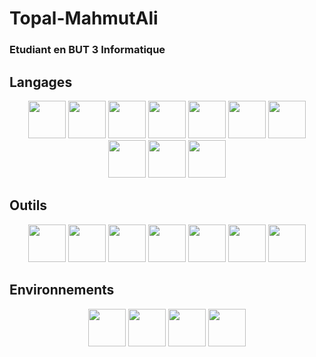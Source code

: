 # Topal-MahmutAli

### Etudiant en BUT 3 Informatique 

## Langages
<p align="center">
<img src="https://upload.wikimedia.org/wikipedia/commons/thumb/c/c3/Python-logo-notext.svg/1869px-Python-logo-notext.svg.png" width="60"/>
<img src="https://user-images.githubusercontent.com/99390313/230785136-71adddbb-e66a-405f-94b9-fe2e19befc35.png" width="60"/>
<img src="https://user-images.githubusercontent.com/99390313/230785146-ec2704e7-7e04-4518-a93d-fdf36da1cfbb.png" width="60"/>
<img src="https://user-images.githubusercontent.com/99390313/230785150-1a5d1e18-05de-420f-b3ad-d1167b27c784.png" width="60"/>
<img src="https://user-images.githubusercontent.com/99390313/230785153-82a2428c-4b46-467c-b74f-c827353684b1.png" width="60"/>
<img src="https://user-images.githubusercontent.com/99390313/230785157-a8d4757f-95d8-41e1-b9cf-48835dfc47a6.png" width="60"/>
<img src="https://user-images.githubusercontent.com/99390313/230785170-331f76a9-b56a-413f-8984-f69b368dc296.png" width="60"/>
<img src="https://user-images.githubusercontent.com/99390313/230785172-dd7adf67-dd3b-4ced-bd03-ea7b08ed8895.png" width="60"/>
<img src="https://user-images.githubusercontent.com/99390313/230785175-20d1d269-06ac-4a6e-a65d-0905696aaf82.png" width="60"/>
<img src="https://user-images.githubusercontent.com/99390313/230785178-9b39aba5-7119-45cb-a070-c41b7524235c.png" width="60"/>
</p>

## Outils

<p align="center">
<img src="https://user-images.githubusercontent.com/99390313/230785196-693e56eb-a18d-43a2-ad44-2edee7bcdffb.png" width="60"/>
<img src="https://user-images.githubusercontent.com/99390313/230785200-8a3e8059-31da-4799-9d49-82534617444b.png" width="60"/>
<img src="https://user-images.githubusercontent.com/99390313/230785206-b48cba42-9d30-4c1b-9cdd-d49c776f6315.png" width="60"/>
<img src="https://user-images.githubusercontent.com/99390313/230785209-650009ad-1c17-455a-b54f-b4d021f32190.png" width="60"/>
<img src="https://user-images.githubusercontent.com/99390313/230785212-37b65ac0-98a7-4880-a358-78377c14bbeb.png" width="60"/>
<img src="https://user-images.githubusercontent.com/99390313/230785220-0ea7ba3b-f783-458d-b85a-8b0800be720a.png" width="60"/>
<img src="https://user-images.githubusercontent.com/99390313/230785225-ff99cf95-b1b6-4df3-ba59-4e46c6034bd7.png" width="60"/>
</p>

## Environnements 
  
<p align="center">
<img src="https://user-images.githubusercontent.com/99390313/230785242-f6f08e69-533e-453f-8695-50c4b8499043.png" width="60"/>
<img src="https://user-images.githubusercontent.com/99390313/230785244-964cb472-eacb-4429-80bf-0aa1eefd2e16.png" width="60"/>
<img src="https://user-images.githubusercontent.com/99390313/230785250-b4e025ce-da4c-4899-a6c4-08f4464923c3.png" width="60"/>
<img src="https://user-images.githubusercontent.com/99390313/230785255-07a85648-a306-447e-95c5-043d2546f1aa.png" width="60"/>
</p>




<!--
**TopalMahmutAli/TopalMahmutAli** is a ✨ _special_ ✨ repository because its `README.md` (this file) appears on your GitHub profile.

Here are some ideas to get you started:

- 🔭 I’m currently working on ...
- 🌱 I’m currently learning ...
- 👯 I’m looking to collaborate on ...
- 🤔 I’m looking for help with ...
- 💬 Ask me about ...
- 📫 How to reach me: ...
- 😄 Pronouns: ...
- ⚡ Fun fact: ...
-->
